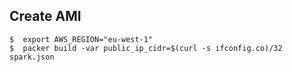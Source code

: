 ## Create AMI

```
$  export AWS_REGION="eu-west-1"
$  packer build -var public_ip_cidr=$(curl -s ifconfig.co)/32 spark.json
```